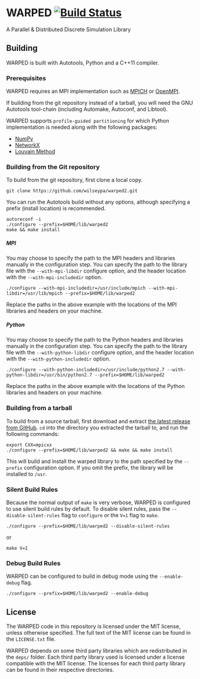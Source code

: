 # WARPED [![Build Status](http://img.shields.io/travis/wilseypa/warped2/master.svg)](https://travis-ci.org/wilseypa/warped2)

A Parallel & Distributed Discrete Simulation Library

## Building

WARPED is built with Autotools, Python and a C++11 compiler.

### Prerequisites

WARPED requires an MPI implementation such as [MPICH](http://www.mpich.org/) or
[OpenMPI](http://www.open-mpi.org/).

If building from the git repository instead of a tarball, you  will need the GNU
Autotools tool-chain (including Automake, Autoconf, and Libtool).

WARPED supports `profile-guided partitioning` for which Python implementation is
needed along with the following packages:

*   [NumPy](http://www.numpy.org/)
*   [NetworkX](https://networkx.github.io/)
*   [Louvain Method](https://sites.google.com/site/findcommunities/)


### Building from the Git repository

To build from the git repository, first clone a local copy.

```
git clone https://github.com/wilseypa/warped2.git
```

You can run the Autotools build without any options, although specifying a prefix (install
location) is recommended.

```
autoreconf -i
./configure --prefix=$HOME/lib/warped2
make && make install
```

##### MPI
You may choose to specify the path to the MPI headers and libraries manually in the
configuration step. You can specify the path to the library file with the
`--with-mpi-libdir` configure option, and the header location with the `--with-mpi-includedir`
option.

```
./configure --with-mpi-includedir=/usr/include/mpich --with-mpi-libdir=/usr/lib/mpich --prefix=$HOME/lib/warped2
```

Replace the paths in the above example with the locations of the MPI libraries and headers
on your machine.

##### Python
You may choose to specify the path to the Python headers and libraries manually in the
configuration step. You can specify the path to the library file with the
`--with-python-libdir` configure option, and the header location with the `--with-python-includedir`
option.

```
./configure --with-python-includedir=/usr/include/python2.7 --with-python-libdir=/usr/bin/python2.7 --prefix=$HOME/lib/warped2
```

Replace the paths in the above example with the locations of the Python libraries and headers
on your machine.


### Building from a tarball

To build from a source tarball, first download and extract [the latest release from
GitHub](https://github.com/wilseypa/warped/releases). `cd` into the directory you
extracted the tarball to, and run the following commands:

```
export CXX=mpicxx
./configure --prefix=$HOME/lib/warped2 && make && make install
```

This will build and install the warped library to the path specified by the `--prefix`
configuration option. If you omit the prefix, the library will be installed to `/usr`.

### Silent Build Rules

Because the normal output of `make` is very verbose, WARPED is configured to use silent
build rules by default. To disable silent rules, pass the `--disable-silent-rules` flag to
`configure` or the `V=1` flag to `make`.

```
./configure --prefix=$HOME/lib/warped2 --disable-silent-rules
```
or

```
make V=1
```

### Debug Build Rules

WARPED can be configured to build in debug mode using the `--enable-debug` flag.

```
./configure --prefix=$HOME/lib/warped2 --enable-debug
```

## License

The WARPED code in this repository is licensed under the MIT license, unless otherwise
specified. The full text of the MIT license can be found in the `LICENSE.txt` file.

WARPED depends on some third party libraries which are redistributed in the `deps/`
folder. Each third party library used is licensed under a license compatible with the MIT
license. The licenses for each third party library can be found in their respective
directories.

